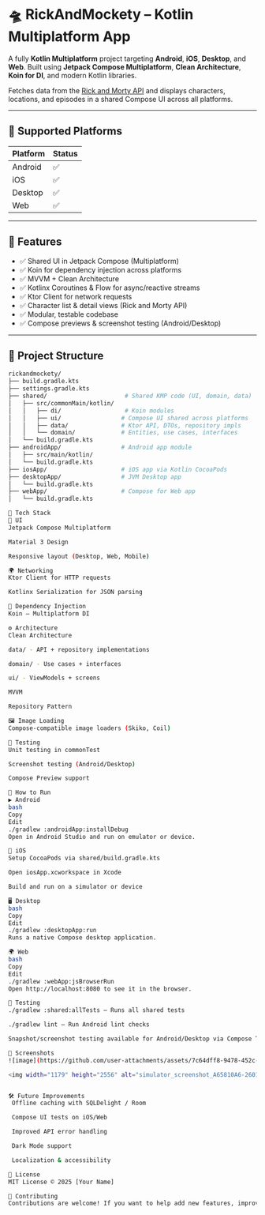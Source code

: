 # 🛸 RickAndMockety – Kotlin Multiplatform App

A fully **Kotlin Multiplatform** project targeting **Android**, **iOS**, **Desktop**, and **Web**. Built using **Jetpack Compose Multiplatform**, **Clean Architecture**, **Koin for DI**, and modern Kotlin libraries.

Fetches data from the [Rick and Morty API](https://rickandmortyapi.com/) and displays characters, locations, and episodes in a shared Compose UI across all platforms.

---

## 📱 Supported Platforms

| Platform | Status |
|----------|--------|
| Android  | ✅     |
| iOS      | ✅     |
| Desktop  | ✅     |
| Web      | ✅     |

---

## 🌟 Features

- ✅ Shared UI in Jetpack Compose (Multiplatform)
- ✅ Koin for dependency injection across platforms
- ✅ MVVM + Clean Architecture
- ✅ Kotlinx Coroutines & Flow for async/reactive streams
- ✅ Ktor Client for network requests
- ✅ Character list & detail views (Rick and Morty API)
- ✅ Modular, testable codebase
- ✅ Compose previews & screenshot testing (Android/Desktop)

---

## 📂 Project Structure

```bash
rickandmockety/
├── build.gradle.kts
├── settings.gradle.kts
├── shared/                      # Shared KMP code (UI, domain, data)
│   ├── src/commonMain/kotlin/
│   │   ├── di/                  # Koin modules
│   │   ├── ui/                 # Compose UI shared across platforms
│   │   ├── data/               # Ktor API, DTOs, repository impls
│   │   └── domain/             # Entities, use cases, interfaces
│   └── build.gradle.kts
├── androidApp/                 # Android app module
│   ├── src/main/kotlin/
│   └── build.gradle.kts
├── iosApp/                     # iOS app via Kotlin CocoaPods
├── desktopApp/                 # JVM Desktop app
│   └── build.gradle.kts
├── webApp/                     # Compose for Web app
│   └── build.gradle.kts

🔧 Tech Stack
🎨 UI
Jetpack Compose Multiplatform

Material 3 Design

Responsive layout (Desktop, Web, Mobile)

🌍 Networking
Ktor Client for HTTP requests

Kotlinx Serialization for JSON parsing

💉 Dependency Injection
Koin – Multiplatform DI

⚙️ Architecture
Clean Architecture

data/ - API + repository implementations

domain/ - Use cases + interfaces

ui/ - ViewModels + screens

MVVM

Repository Pattern

🖼️ Image Loading
Compose-compatible image loaders (Skiko, Coil)

🧪 Testing
Unit testing in commonTest

Screenshot testing (Android/Desktop)

Compose Preview support

🚀 How to Run
▶️ Android
bash
Copy
Edit
./gradlew :androidApp:installDebug
Open in Android Studio and run on emulator or device.

🍏 iOS
Setup CocoaPods via shared/build.gradle.kts

Open iosApp.xcworkspace in Xcode

Build and run on a simulator or device

🖥️ Desktop
bash
Copy
Edit
./gradlew :desktopApp:run
Runs a native Compose desktop application.

🌍 Web
bash
Copy
Edit
./gradlew :webApp:jsBrowserRun
Open http://localhost:8080 to see it in the browser.

🧪 Testing
./gradlew :shared:allTests – Runs all shared tests

./gradlew lint – Run Android lint checks

Snapshot/screenshot testing available for Android/Desktop via Compose Testing

📸 Screenshots
![image](https://github.com/user-attachments/assets/7c64dff8-9478-452c-9c66-146314d51eeb)

<img width="1179" height="2556" alt="simulator_screenshot_A65810A6-2601-4FC2-A809-FB84E09C2468" src="https://github.com/user-attachments/assets/1091d40f-438f-49db-ae34-32e1ef8cbb1a" />


🛠 Future Improvements
 Offline caching with SQLDelight / Room

 Compose UI tests on iOS/Web

 Improved API error handling

 Dark Mode support

 Localization & accessibility

📜 License
MIT License © 2025 [Your Name]

🤝 Contributing
Contributions are welcome! If you want to help add new features, improve performance, or make this a better multiplatform sample — open a PR or issue.

